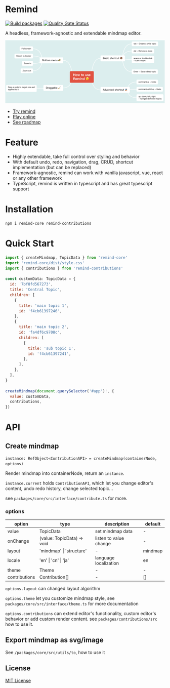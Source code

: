 # Remind

[![Build packages](https://github.com/luvsic3/remind/actions/workflows/main.yml/badge.svg)](https://github.com/luvsic3/remind/actions/workflows/main.yml)
[![Quality Gate Status](https://sonarcloud.io/api/project_badges/measure?project=unhandledrejection_mindx&metric=alert_status)](https://sonarcloud.io/dashboard?id=unhandledrejection_mindx) 

A headless, framework-agnostic and extendable mindmap editor.

<img src="./demo.png" alt="drawing" width="800"/>

- [Try remind](https://remind.applet.ink)
- [Play online](https://stackblitz.com/edit/typescript-nwp9sk?file=index.ts)
- [See roadmap](https://github.com/luvsic3/remind/projects/1)

# Feature

 * Highly extendable, take full control over styling and behavior
 * With default undo, redo, navigation, drag, CRUD, shortcut implementation (but can be replaced)
 * Framework-agnostic, remind can work with vanilla javascript, vue, react or any other framework
 * TypeScript, remind is written in typescript and has great typescript support

# Installation

```shell
npm i remind-core remind-contributions
```

# Quick Start

```JavaScript
import { createMindmap, TopicData } from 'remind-core'
import 'remind-core/dist/style.css'
import { contributions } from 'remind-contributions'

const customData: TopicData = {
  id: '7bf8fd567273',
  title: 'Central Topic',
  children: [
    {
      title: 'main topic 1',
      id: 'f4cb61397246',
    },
    {
      title: 'main topic 2',
      id: 'fa4df6c9708c',
      children: [
        {
          title: 'sub topic 1',
          id: 'f4cb61397241',
        },
      ],
    },
  ],
}

createMindmap(document.querySelector('#app')!, {
  value: customData,
  contributions,
})
```

# API

## Create mindmap

`instance: RefObject<ContributionAPI> = createMindmap(containerNode, options)` 

Render mindmap into containerNode, return an `instance`.

`instance.current` holds `ContributionAPI`, which let you change editor's content, undo redo history, change selected topic... 

see `packages/core/src/interface/contribute.ts` for more.

### options

| option        | type                         | description            | default |
| ------------- | ---------------------------- | ---------------------- | ------- |
| value         | TopicData                    | set mindmap data       | -       |
| onChange      | (value: TopicData) => void   | listen to value change | -       |
| layout        | 'mindmap' &#124; 'structure' | -                      | mindmap |
| locale        | 'en' &#124; 'cn' &#124; 'ja' | language localization  | en      |
| theme         | Theme                        | -                      | -       |
| contributions | Contribution[]               | -                      | []      |

`options.layout` can changed layout algorithm

`options.theme` let you customize mindmap style, see `packages/core/src/interface/theme.ts` for more documentation 

`options.contributions` can extend editor's functionality, custom editor's behavior or add custom render content. see `packages/contributions/src` how to use it.

## Export mindmap as svg/image

See `/packages/core/src/utils/to`, how to use it


## License

[MIT License](https://github.com/luvsic3/remind/blob/master/LICENSE)
